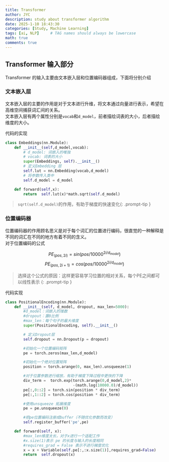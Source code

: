 ```yaml
---
title: Transformer 
author: JYC
description: study about transformer algorithm
date: 2025-1-10 18:43:30 
categories: [Study, Machine Learning]
tags: [ai, NLP]     # TAG names should always be lowercase
math: true
comments: true
--- 
```


## Transformer 输入部分

Transformer 的输入主要由文本嵌入层和位置编码器组成，下面将分别介绍

### 文本嵌入层

文本嵌入层的主要的作用是对于文本进行升维，将文本通过向量进行表示，希望在高维空间捕获词汇间的关系。\
文本嵌入层有两个属性分别是`vocab`和`d_model`，前者描绘词表的大小，后者描绘维度的大小。

代码的实现
```python
class Embeddings(nn.Module):
    def __init__(self,d_model,vocab):
        # d_model: 词嵌入的唯独
        # vocab: 词表的大小
        super(Embeddings, self).__init__()
        # 定义Embedding 层
        self.lut = nn.Embedding(vocab,d_model)
        # 将参数传入类中
        self.d_model = d_model

    def forward(self,x):
        return  self.lut(x)*math.sqrt(self.d_model)
```

> `sqrt(self.d_model)`的作用，有助于梯度的快速变化{: .prompt-tip }

### 位置编码器
位置编码器的作用顾名思义是对于每个词汇的位置进行编码，很直觉的一种解释是不同的词汇在不同的地方有着不同的含义。\
对于位置编码的公式   

$$
PE_{(pos,2i)} = sin(pos/10000^{2i/d_{model}}) 
$$
$$
PE_{(pos,2i+1)} = cos(pos/10000^{2i/d_{model}})
$$

> 选择这个公式的原因：这样更容易学习位置的相对关系，每个PE之间都可以线性表示 {: .prompt-tip }

代码实现
``` python
class PositionalEncoding(nn.Module):
    def __init__(self, d_model, dropout, max_len=5000):
        #d_model：词嵌入的维数
        #dropout：置0比例
        #max_len：每个句子的最大维度
        super(PositionalEncoding, self).__init__()

        # 定义Dropout层
        self.dropout = nn.Dropout(p = dropout)

        #初始化一个位置编码矩阵
        pe = torch.zeros(max_len,d_model)

        #初始化一个绝对位置矩阵
        position = torch.arange(0, max_len).unsqueeze(1)

        #对于位置参数进行缩放，有助于梯度下降过程中更快的下降
        div_term =  torch.exp(torch.arange(0,d_model,2)*
                              -(math.log(10000.0)/d_model))
        pe[:,0::2] = torch.sin(position * div_term)
        pe[:,1::2] = torch.cos(position * div_term)

        #使用unsqueeze 拓展维度
        pe = pe.unsqueeze(0)

        #把pe位置编码注册成buffer（不随优化参数而改变）
        self.register_buffer('pe',pe)

    def forward(self, x):
        #max_len维度太长，对于x进行一个适配工作
        #x.size(1)表示 pe 的长度与输入的长度相同
        #requires_grad = False 表示不进行梯度优化
        x = x + Variable(self.pe[:,:x.size(1)],requires_grad=False)
        return  self.dropout(x)
```


